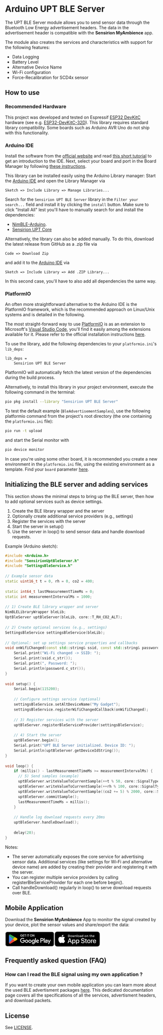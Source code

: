 # Arduino UPT BLE Server

The UPT BLE Server module allows you to send sensor data through the Bluetooth Low Energy advertisement headers.
The data in the advertisement header is compatible with the **Sensirion MyAmbience** app.

The module also creates the services and characteristics with support for the
following features:

* Data Logging
* Battery Level
* Alternative Device Name
* Wi-Fi configuration
* Force-Recalibration for SCD4x sensor

## How to use

### Recommended Hardware

This project was developed and tested on
Espressif [ESP32 DevKitC](https://www.espressif.com/en/products/devkits/esp32-devkitc) hardware (see
e.g. [ESP32-DevKitC-32D](https://www.digikey.com/en/products/detail/espressif-systems/ESP32-DEVKITC-32D/9356990)).
This library requires standard library compatibility.
Some boards such as Arduino AVR Uno do not ship with this functionality.

### Arduino IDE

Install the software from the [official website](https://www.arduino.cc/en/software) and
read [this short tutorial](https://docs.arduino.cc/software/ide-v2/tutorials/getting-started-ide-v2/) to get an
introduction to the IDE.
Next, select your board and port in the Board Manager by
following [these instructions](https://support.arduino.cc/hc/en-us/articles/4406856349970-Select-board-and-port-in-Arduino-IDE).

This library can be installed easily using the Arduino Library manager:
Start the [Arduino IDE](http://www.arduino.cc/en/main/software) and open the Library Manager via

    Sketch => Include Library => Manage Libraries...

Search for the `Sensirion UPT BLE Server` library in the `Filter your search...` field and install it by clicking the
`install` button.
Make sure to click "Install All" lest you'll have to manually search for and install the dependencies:

- [NimBLE-Arduino](https://www.arduino.cc/reference/en/libraries/nimble-arduino/).
- [Sensirion UPT Core](https://www.arduino.cc/reference/en/libraries/sensirion-upt-core/)

Alternatively, the library can also be added manually.
To do this, download the latest release from GitHub as a .zip file via

    Code => Download Zip

and add it to the [Arduino IDE](http://www.arduino.cc/en/main/software) via

    Sketch => Include Library => Add .ZIP Library...

In this second case, you'll have to also add all dependencies the same way.

### PlatformIO

An often more straightforward alternative to the Arduino IDE is the PlatformIO framework, which is the recommended
approach on Linux/Unix systems and is detailed in the following.

The most straight-forward way to use [PlatformIO](https://platformio.org/platformio-ide) is as an extension to
Microsoft's [Visual Studio Code](https://code.visualstudio.com/), you'll find it easily among the extensions available
for it.
Please refer to the official installation instructions [here](https://platformio.org/install/ide?install=vscode).

To use the library, add the following dependencies to your `platformio.ini`'s `lib_deps`:

```control
lib_deps =
    Sensirion UPT BLE Server
```

PlatformIO will automatically fetch the latest version of the dependencies during the build process.

Alternatively, to install this library in your project environment, execute the following command in the terminal:

```bash
pio pkg install --library "Sensirion UPT BLE Server"
```

To test the default example (`BleAdvertisementSamples`), use the following platformio command from the project's root
directory (the one containing the `platformio.ini` file):

```bash
pio run -t upload
```

and start the Serial monitor with

```bash
pio device monitor
```

In case you're using some other board, it is recommended you create a new environment in the `platformio.ini` file,
using the existing environment as a template.
Find your `board` parameter [here](https://docs.platformio.org/en/latest/boards/index.html).

## Initializing the BLE server and adding services

This section shows the minimal steps to bring up the BLE server, then how to add optional services such as device
settings.

1) Create the BLE library wrapper and the server
2) Optionally create additional service providers (e.g., settings)
3) Register the services with the server
4) Start the server in setup()
5) Use the server in loop() to send sensor data and handle download requests.

Example (Arduino sketch):

```cpp
#include <Arduino.h>
#include "SensirionUptBleServer.h"
#include "SettingsBleService.h"

// Example sensor data
static uint16_t t = 0, rh = 0, co2 = 400;

static int64_t lastMeasurementTimeMs = 0;
static int measurementIntervalMs = 1000;

// 1) Create BLE library wrapper and server
NimBLELibraryWrapper bleLib;
UptBleServer uptBleServer(bleLib, core::T_RH_CO2_ALT);

// 2) Create optional services (e.g., settings)
SettingsBleService settingsBleService(bleLib);

// Optional: set up settings service properties and callbacks
void onWifiChanged(const std::string& ssid, const std::string& password) {
    Serial.print("Wi-Fi changed -> SSID: ");
    Serial.print(ssid.c_str());
    Serial.print(", Password: ");
    Serial.println(password.c_str());
}

void setup() {
    Serial.begin(115200);

    // Configure settings service (optional)
    settingsBleService.setAltDeviceName("My Gadget");
    settingsBleService.registerWifiChangedCallback(onWifiChanged);

    // 3) Register services with the server
    uptBleServer.registerBleServiceProvider(settingsBleService);

    // 4) Start the server
    uptBleServer.begin();
    Serial.print("UPT BLE Server initialized. Device ID: ");
    Serial.println(uptBleServer.getDeviceIdString());
}

void loop() {
    if (millis() - lastMeasurementTimeMs >= measurementIntervalMs) {
      // 5) Send samples (example)
      uptBleServer.writeValueToCurrentSample(++t % 50, core::SignalType::TEMPERATURE_DEGREES_CELSIUS);
      uptBleServer.writeValueToCurrentSample(++rh % 100, core::SignalType::RELATIVE_HUMIDITY_PERCENTAGE);
      uptBleServer.writeValueToCurrentSample((co2 += 5) % 2000, core::SignalType::CO2_PARTS_PER_MILLION);
      uptBleServer.commitSample();
      lastMeasurementTimeMs = millis();
    }

    // Handle log download requests every 20ms
    uptBleServer.handleDownload();

    delay(20);
}
```

Notes:

* The server automatically exposes the core service for advertising sensor data.
  Additional services (like settings for Wi‑Fi and alternative device name)
  are added by creating their provider and registering it with the server.
* You can register multiple service providers by calling registerBleServiceProvider for each one before begin().
* Call handleDownload() regularly in loop() to serve download requests over BLE.


## Mobile Application

Download the **Sensirion MyAmbience** App to monitor the signal created by your device, plot the sensor values and share/export the data:

[<img src="docs/images/google-play-badge.png" height="50">](https://play.google.com/store/apps/details?id=com.sensirion.myam)[<img src="docs/images/download_on_appstore.png" height="50">](https://apps.apple.com/ch/app/id1529131572)

## Frequently asked question (FAQ)
### How can I read the BLE signal using my own application ?
If you want to create your own mobile application you can learn more about the used BLE advertisment packages [here](https://sensirion.github.io/ble-services/#/).
This dedicated documentation page covers all the specifications of all the services, advertisment headers, and download packets.


## License

See [LICENSE](LICENSE).

